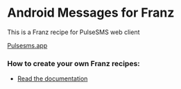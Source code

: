 # Android Messages for Franz
This is a Franz recipe for PulseSMS web client

[Pulsesms.app](https://pulsesms.app)

### How to create your own Franz recipes:
* [Read the documentation](https://github.com/meetfranz/plugins)
